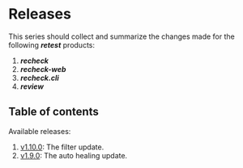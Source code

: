 # Releases

This series should collect and summarize the changes made for the following ***retest*** products:

1. ***recheck***
2. ***recheck-web***
3. ***recheck.cli***
4. ***review***

## Table of contents

Available releases:

1. [v1.10.0](v1.10.0.html): The filter update.
1. [v1.9.0](v1.9.0.html): The auto healing update.